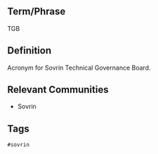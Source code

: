 ## Term/Phrase
TGB

## Definition
Acronym for Sovrin Technical Governance Board.

## Relevant Communities
* Sovrin

## Tags
```
#sovrin
```
